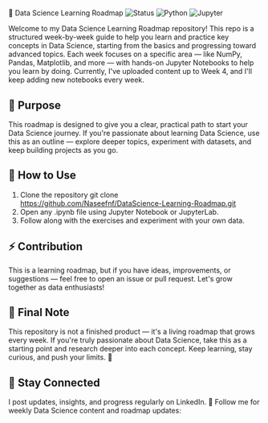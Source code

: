 #
🧠 Data Science Learning Roadmap
![Status](https://img.shields.io/badge/Status-In_Progress-blue)
![Python](https://img.shields.io/badge/Python-3.x-yellow)
![Jupyter](https://img.shields.io/badge/Jupyter-Notebook-orange)

Welcome to my Data Science Learning Roadmap repository!
This repo is a structured week-by-week guide to help you learn and practice key concepts in Data Science, starting from the basics and progressing toward advanced topics.
Each week focuses on a specific area — like NumPy, Pandas, Matplotlib, and more — with hands-on Jupyter Notebooks to help you learn by doing.
Currently, I've uploaded content up to Week 4, and I'll keep adding new notebooks every week.

## 🎯 Purpose
This roadmap is designed to give you a clear, practical path to start your Data Science journey.
If you're passionate about learning Data Science, use this as an outline — explore deeper topics, experiment with datasets, and keep building projects as you go.

## 🧭 How to Use
1. Clone the repository
    git clone https://github.com/Naseefnf/DataScience-Learning-Roadmap.git
2. Open any .ipynb file using Jupyter Notebook or JupyterLab.
3. Follow along with the exercises and experiment with your own data.

## ⚡ Contribution
This is a learning roadmap, but if you have ideas, improvements, or suggestions — feel free to open an issue or pull request. Let's grow together as data enthusiasts!

## 🧠 Final Note
This repository is not a finished product — it's a living roadmap that grows every week.
If you're truly passionate about Data Science, take this as a starting point and research deeper into each concept.
Keep learning, stay curious, and push your limits. 🚀

## 🔗 Stay Connected
I post updates, insights, and progress regularly on LinkedIn.
📲 Follow me for weekly Data Science content and roadmap updates:
